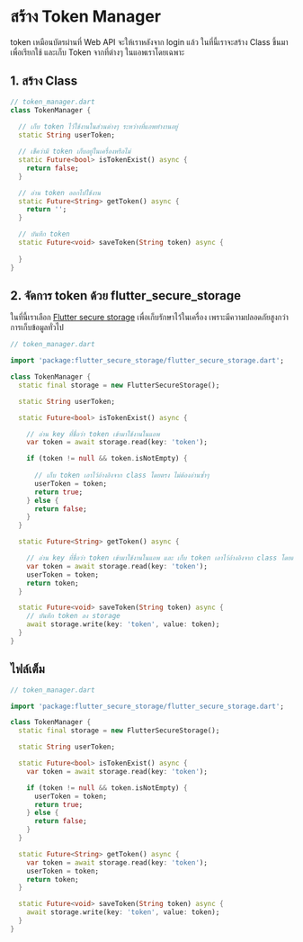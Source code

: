 
# สร้าง Token Manager

token เหมือนบัตรผ่านที่ Web API จะให้เราหลังจาก login แล้ว ในที่นี้เราจะสร้าง Class ขึ้นมาเพื่อเรียกใช้ และเก็บ Token จากที่ต่างๆ ในแอพเราโดยเฉพาะ

## 1. สร้าง Class

```dart
// token_manager.dart
class TokenManager {
  
  // เก็บ token ไว้ใช้งานในส่วนต่างๆ ระหว่างที่แอพทำงานอยู่
  static String userToken;

  // เช็คว่ามี token เก็บอยู่ในเครื่องหรือไม่
  static Future<bool> isTokenExist() async {
    return false;
  }

  // อ่าน token ออกไปใช้งาน
  static Future<String> getToken() async {
    return '';
  }

  // บันทึก token 
  static Future<void> saveToken(String token) async {
    
  }
}
```
## 2. จัดการ token ด้วย flutter_secure_storage

ในที่นี้เราเลือก [Flutter secure storage](https://pub.dev/packages/flutter_secure_storage) เพื่อเก็บรักษาไว้ในเครื่อง เพราะมีความปลอดภัยสูงกว่าการเก็บข้อมูลทั่วไป

```dart
// token_manager.dart

import 'package:flutter_secure_storage/flutter_secure_storage.dart';

class TokenManager {
  static final storage = new FlutterSecureStorage();

  static String userToken;

  static Future<bool> isTokenExist() async {

    // อ่าน key ที่ชื่อว่า token เข้ามาใช้งานในแอพ
    var token = await storage.read(key: 'token');

    if (token != null && token.isNotEmpty) {
    
      // เก็บ token เอาไว้อ้างอิงจาก class โดยตรง ไม่ต้องอ่านซ้ำๆ 
      userToken = token;
      return true;
    } else {
      return false;
    }
  }

  static Future<String> getToken() async {

    // อ่าน key ที่ชื่อว่า token เข้ามาใช้งานในแอพ และ เก็บ token เอาไว้อ้างอิงจาก class โดยตรง
    var token = await storage.read(key: 'token');
    userToken = token;
    return token;
  }

  static Future<void> saveToken(String token) async {
    // บันทึก token ลง storage 
    await storage.write(key: 'token', value: token);
  }
}

```

## ไฟล์เต็ม

```dart
// token_manager.dart

import 'package:flutter_secure_storage/flutter_secure_storage.dart';

class TokenManager {
  static final storage = new FlutterSecureStorage();

  static String userToken;

  static Future<bool> isTokenExist() async {
    var token = await storage.read(key: 'token');

    if (token != null && token.isNotEmpty) {
      userToken = token;
      return true;
    } else {
      return false;
    }
  }

  static Future<String> getToken() async {
    var token = await storage.read(key: 'token');
    userToken = token;
    return token;
  }

  static Future<void> saveToken(String token) async {
    await storage.write(key: 'token', value: token);
  }
}

```